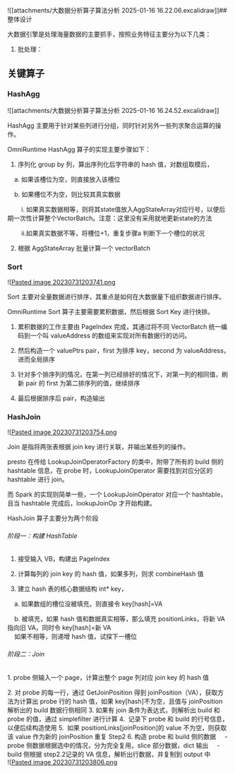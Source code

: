 ![[attachments/大数据分析算子算法分析 2025-01-16 16.22.06.excalidraw]]## 整体设计

大数据引擎是处理海量数据的主要抓手，按照业务特征主要分为以下几类：

1. 批处理：
## 关键算子

### HashAgg


![[attachments/大数据分析算子算法分析 2025-01-16 16.24.52.excalidraw]]

HashAgg 主要用于针对某些列进行分组，同时针对另外一些列求聚合运算的操作。

OmniRuntime HashAgg 算子的实现主要步骤如下：

1. 序列化 group by 列，算出序列化后字符串的 hash 值，对数组取模后，

    a. 如果该槽位为空，则直接放入该槽位

    b. 如果槽位不为空，则比较其真实数据  

        i. 如果真实数据相等，则将其state值放入AggStateArray对应行号，以便后期一次性计算整个VectorBatch。注意：这里没有采用就地更新state的方法  

        ii.如果真实数据不等，将槽位+1，重复步骤a 判断下一个槽位的状况  

2. 根据 AggStateArray 批量计算一个 vectorBatch

### Sort  
![[Pasted image 20230731203741.png](attachments/Pasted%20image%2020230731203741.png)

Sort 主要对全量数据进行排序，其重点是如何在大数据量下组织数据进行排序。

OmniRuntime Sort 算子主要需要累积数据，然后根据 Sort Key 进行快排。

1. 累积数据的工作主要由 PageIndex 完成，其通过将不同 VectorBatch 统一编码到一个叫 valueAddress 的数组来实现对所有数据行的访问。

2. 然后构造一个 valuePtrs pair，first 为排序 key，second 为 valueAddress，进而全局排序

3. 针对多个排序列的情况，在第一列已经排好的情况下，对第一列的相同值，刷新 pair 的 first 为第二排序列的值，继续排序

4. 最后根据排序后 pair，构造输出

### HashJoin
![[Pasted image 20230731203754.png](attachments/Pasted%20image%2020230731203754.png)

Join 是指将两张表根据 join key 进行关联，并输出某些列的操作。

presto 在传给 LookupJoinOperatorFactory 的类中，附带了所有的 build 侧的 hashtable 信息，在 probe 时，LookupJoinOperator 需要找到对应分区的 hashtable 进行 join。

而 Spark 的实现则简单一些，一个 LookupJoinOperator 对应一个 hashtable，且当 hashtable 完成后，lookupJoinOp 才开始构建。

HashJoin 算子主要分为两个阶段

###### 阶段一：构建 HashTable

1. 接受输入 VB，构建出 PageIndex

2. 计算每列的 join key 的 hash 值，如果多列，则求 combineHash 值

3. 建立 hash 表的核心数据结构 int* key，

    a. 如果数组的槽位没被填充，则直接令 key[hash]=VA

    b. 被填充，如果 hash 值和数据真实相等，那么填充 positionLinks，将新 VA 指向旧 VA，同时令 key[hash]=新 VA  
     如果不相等，则递增 hash 值，试探下一槽位  

###### 阶段二：Join  

1. probe 侧输入一个 page，计算出整个 page 列对应 join key 的 hash 值

2. 对 probe 的每一行，通过 GetJoinPosition 得到 joinPosition（VA），获取方法为计算出 probe 行的 hash 值，如果 key[hash]不为空，且值与 joinPosition 解析出的 build 数据行侧相同
3. 如果有 join 条件为表达式，则解析出 build 和 probe 的值，通过 simplefilter 进行计算
4.  记录下 probe 和 build 的行号信息，以便后续构造使用
5.  如果 positionLinks[joinPosition]的 value 不为空，则获取该 value 作为新的 joinPosition 重复 Step2
6. 构造 probe 和 build 侧的数据
    - probe 侧数据根据选中的情况，分为完全复用，slice 部分数据，dict 输出
    - build 侧根据 step2.2记录的 VA 信息，解析出行数据，并复制到 output 中   
![[Pasted image 20230731203806.png](attachments/Pasted%20image%2020230731203806.png)
